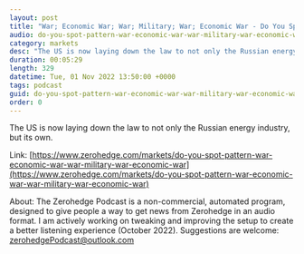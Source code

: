 ```yaml
---
layout: post
title: "War; Economic War; War; Military; War; Economic War - Do You Spot A Pattern?"
audio: do-you-spot-pattern-war-economic-war-war-military-war-economic-war-0
category: markets
desc: "The US is now laying down the law to not only the Russian energy industry, but its own."
duration: 00:05:29
length: 329
datetime: Tue, 01 Nov 2022 13:50:00 +0000
tags: podcast
guid: do-you-spot-pattern-war-economic-war-war-military-war-economic-war-0
order: 0
---
```

The US is now laying down the law to not only the Russian energy industry, but its own.

Link: [https://www.zerohedge.com/markets/do-you-spot-pattern-war-economic-war-war-military-war-economic-war](https://www.zerohedge.com/markets/do-you-spot-pattern-war-economic-war-war-military-war-economic-war)

About: The Zerohedge Podcast is a non-commercial, automated program, designed to give people a way to get news from Zerohedge in an audio format.  I am actively working on tweaking and improving the setup to create a better listening experience (October 2022).  Suggestions are welcome: [zerohedgePodcast@outlook.com](mailto:zerohedgePodcast@outlook.com)